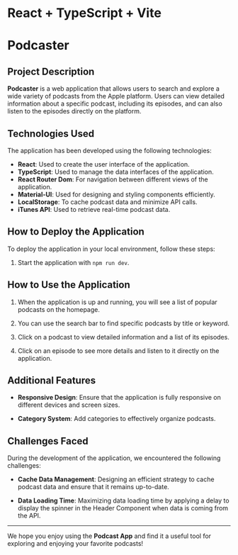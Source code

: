 # React + TypeScript + Vite
# Podcaster

## Project Description

**Podcaster** is a web application that allows users to search and explore a wide variety of podcasts from the Apple platform. Users can view detailed information about a specific podcast, including its episodes, and can also listen to the episodes directly on the platform.

## Technologies Used

The application has been developed using the following technologies:

- **React**: Used to create the user interface of the application.
- **TypeScript**: Used to manage the data interfaces of the application.
- **React Router Dom**: For navigation between different views of the application.
- **Material-UI**: Used for designing and styling components efficiently.
- **LocalStorage**: To cache podcast data and minimize API calls.
- **iTunes API**: Used to retrieve real-time podcast data.

## How to Deploy the Application

To deploy the application in your local environment, follow these steps:

1. Start the application with `npm run dev`.

## How to Use the Application

1. When the application is up and running, you will see a list of popular podcasts on the homepage.

2. You can use the search bar to find specific podcasts by title or keyword.

3. Click on a podcast to view detailed information and a list of its episodes.

4. Click on an episode to see more details and listen to it directly on the application.

## Additional Features

- **Responsive Design**: Ensure that the application is fully responsive on different devices and screen sizes.

- **Category System**: Add categories to effectively organize podcasts.

## Challenges Faced

During the development of the application, we encountered the following challenges:

- **Cache Data Management**: Designing an efficient strategy to cache podcast data and ensure that it remains up-to-date.

- **Data Loading Time**: Maximizing data loading time by applying a delay to display the spinner in the Header Component when data is coming from the API.

---

We hope you enjoy using the **Podcast App** and find it a useful tool for exploring and enjoying your favorite podcasts!
